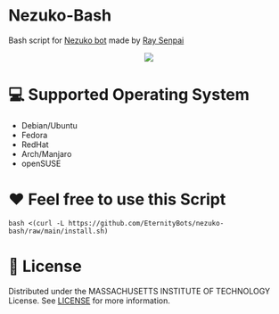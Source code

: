 # Nezuko-Bash

Bash script for [Nezuko bot](https://github.com/EternityBots/Nezuko) made by [Ray Senpai](https://github.com/RaySenpai69)

<p align="center">
<img src="https://images3.alphacoders.com/107/1078895.png"/>
</p>

# 💻 Supported Operating System

- Debian/Ubuntu
- Fedora
- RedHat
- Arch/Manjaro
- openSUSE

# ❤️ Feel free to use this Script

```
bash <(curl -L https://github.com/EternityBots/nezuko-bash/raw/main/install.sh)
```

# 📄 License

Distributed under the MASSACHUSETTS INSTITUTE OF TECHNOLOGY License. See [LICENSE](/LICENSE) for more information.
